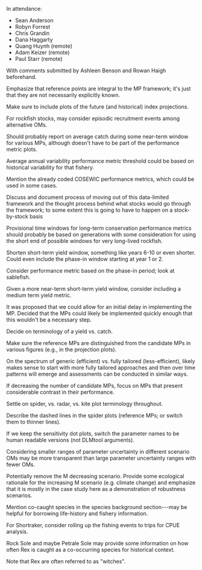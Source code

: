 In attendance:

- Sean Anderson
- Robyn Forrest
- Chris Grandin
- Dana Haggarty
- Quang Huynh (remote)
- Adam Keizer (remote)
- Paul Starr (remote)

With comments submitted by Ashleen Benson and Rowan Haigh beforehand.

Emphasize that reference points are integral to the MP framework; it's just that they are not necessarily explicitly known.

Make sure to include plots of the future (and historical) index projections.

For rockfish stocks, may consider episodic recruitment events among alternative OMs.

Should probably report on average catch during some near-term window for various MPs, although doesn't have to be part of the performance metric plots.

Average annual variability performance metric threshold could be based on historical variability for that fishery.

Mention the already coded COSEWIC performance metrics, which could be used in some cases.

Discuss and document process of moving out of this data-limited framework and the thought process behind what stocks would go through the framework; to some extent this is going to have to happen on a stock-by-stock basis

Provisional time windows for long-term conservation performance metrics should probably be based on generations with some consideration for using the short end of possible windows for very long-lived rockfish.

Shorten short-term yield window, something like years 6-10 or even shorter. Could even include the phase-in window starting at year 1 or 2.

Consider performance metric based on the phase-in period; look at sablefish.

Given a more near-term short-term yield window, consider including a medium term yield metric.

It was proposed that we could allow for an initial delay in implementing the MP. Decided that the MPs could likely be implemented quickly enough that this wouldn't be a necessary step.

Decide on terminology of a yield vs. catch.

Make sure the reference MPs are distinguished from the candidate MPs in various figures (e.g., in the projection plots).

On the spectrum of generic (efficient) vs. fully tailored (less-efficient), likely makes sense to start with more fully tailored approaches and then over time patterns will emerge and assessments can be conducted in similar ways.

If decreasing the number of candidate MPs, focus on MPs that present considerable contrast in their performance.

Settle on spider, vs. radar, vs. kite plot terminology throughout.

Describe the dashed lines in the spider plots (reference MPs; or switch them to thinner lines).

If we keep the sensitivity dot plots, switch the parameter names to be human readable versions (not DLMtool arguments).

Considering smaller ranges of parameter uncertainty in different scenario OMs may be more transparent than large parameter uncertainty ranges with fewer OMs.

Potentially remove the M decreasing scenario. Provide some ecological rationale for the increasing M scenario (e.g. climate change) and emphasize that it is mostly in the case study here as a demonstration of robustness scenarios.

Mention co-caught species in the species background section---may be helpful for borrowing life-history and fishery information.

For Shortraker, consider rolling up the fishing events to trips for CPUE analysis.

Rock Sole and maybe Petrale Sole may provide some information on how often Rex is caught as a co-occurring species for historical context.

Note that Rex are often referred to as "witches".




